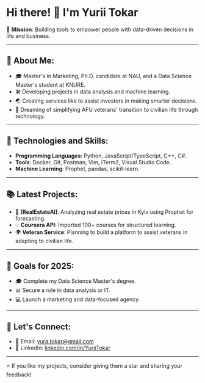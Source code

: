 
# Hi there! 👋 I'm Yurii Tokar

🎯 **Mission**: Building tools to empower people with data-driven decisions in life and business.

---

## 🧠 About Me:
- 🎓 Master's in Marketing, Ph.D. candidate at NAU, and a Data Science Master's student at KNURE.
- 🛠️ Developing projects in data analysis and machine learning.
- 🌏 Creating services like to assist investors in making smarter decisions.
- 🚀 Dreaming of simplifying AFU veterans' transition to civilian life through technology.

---

## 🔧 Technologies and Skills:
- **Programming Languages**: Python, JavaScript/TypeScript, C++, C#.
- **Tools**: Docker, Git, Postman, Vim, iTerm2, Visual Studio Code.
- **Machine Learning**: Prophet, pandas, scikit-learn.

---

## 📚 Latest Projects:
- 🔮 **[RealEstateAI]**: Analyzing real estate prices in Kyiv using Prophet for forecasting.
- 💡 **Coursera API**: Imported 100+ courses for structured learning.
- 🌍 **Veteran Service**: Planning to build a platform to assist veterans in adapting to civilian life.

---

## 🌟 Goals for 2025:
- 🎓 Complete my Data Science Master's degree.
- 📊 Secure a role in data analysis or IT.
- 💻 Launch a marketing and data-focused agency.

---

## 💬 Let's Connect:
- 📧 Email: yura.tokar@gmail.com
- 💼 LinkedIn: [linkedin.com/in/YuriiTokar](https://linkedin.com/in/YuriiTokar)

---

⭐️ If you like my projects, consider giving them a star and sharing your feedback!
<!--
**karamba182/karamba182** is a ✨ _special_ ✨ repository because its `README.md` (this file) appears on your GitHub profile.

Here are some ideas to get you started:

- 🔭 I’m currently working on ...
- 🌱 I’m currently learning ...
- 👯 I’m looking to collaborate on ...
- 🤔 I’m looking for help with ...
- 💬 Ask me about ...
- 📫 How to reach me: ...
- 😄 Pronouns: ...
- ⚡ Fun fact: ...
-->

